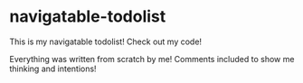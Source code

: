 # navigatable-todolist
This is my navigatable todolist! Check out my code!

Everything was written from scratch by me! Comments included to show me thinking and intentions!
